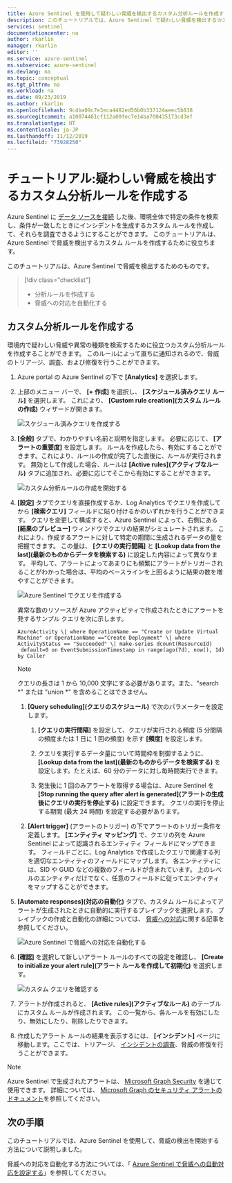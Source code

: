 ```yaml
---
title: Azure Sentinel を使用して疑わしい脅威を検出するカスタム分析ルールを作成する | Microsoft Docs
description: このチュートリアルでは、Azure Sentinel で疑わしい脅威を検出するカスタム分析ルールを作成する方法について説明します。
services: sentinel
documentationcenter: na
author: rkarlin
manager: rkarlin
editor: ''
ms.service: azure-sentinel
ms.subservice: azure-sentinel
ms.devlang: na
ms.topic: conceptual
ms.tgt_pltfrm: na
ms.workload: na
ms.date: 09/23/2019
ms.author: rkarlin
ms.openlocfilehash: 9c4ba09c7e3eca4482ed56b0b337124aeec5b838
ms.sourcegitcommit: a10074461cf112a00fec7e14ba700435173cd3ef
ms.translationtype: HT
ms.contentlocale: ja-JP
ms.lasthandoff: 11/12/2019
ms.locfileid: "73928250"
---
```

# <a name="tutorial-create-custom-analytic-rules-to-detect-suspicious-threats"></a>チュートリアル:疑わしい脅威を検出するカスタム分析ルールを作成する

Azure Sentinel に [データ ソースを接続](quickstart-onboard.md) した後、環境全体で特定の条件を検索し、条件が一致したときにインシデントを生成するカスタム ルールを作成して、それらを調査できるようにすることができます。 このチュートリアルは、Azure Sentinel で脅威を検出するカスタム ルールを作成するために役立ちます。

このチュートリアルは、Azure Sentinel で脅威を検出するためのものです。
> [!div class="checklist"]
> * 分析ルールを作成する
> * 脅威への対応を自動化する

## <a name="create-custom-analytic-rules"></a>カスタム分析ルールを作成する

環境内で疑わしい脅威や異常の種類を検索するために役立つカスタム分析ルールを作成することができます。 このルールによって直ちに通知されるので、脅威のトリアージ、調査、および修復を行うことができます。

1. Azure portal の Azure Sentinel の下で **[Analytics]** を選択します。

1. 上部のメニュー バーで、 **[+ 作成]** を選択し、 **[スケジュール済みクエリ ルール]** を選択します。 これにより、 **[Custom rule creation]\(カスタム ルールの作成\)** ウィザードが開きます。

    ![スケジュール済みクエリを作成する](media/tutorial-detect-threats-custom/create-scheduled-query.png)

1. **[全般]** タブで、わかりやすい名前と説明を指定します。 必要に応じて、 **[アラートの重要度]** を設定します。 ルールを作成したら、有効にすることができます。これにより、ルールの作成が完了した直後に、ルールが実行されます。 無効として作成した場合、ルールは **[Active rules]\(アクティブなルール\)** タブに追加され、必要に応じてそこから有効にすることができます。

    ![カスタム分析ルールの作成を開始する](media/tutorial-detect-threats-custom/general-tab.png)

1. **[設定]** タブでクエリを直接作成するか、Log Analytics でクエリを作成してから **[検索クエリ]** フィールドに貼り付けるかのいずれかを行うことができます。 クエリを変更して構成すると、Azure Sentinel によって、右側にある **[結果のプレビュー]** ウィンドウでクエリの結果がシミュレートされます。 これにより、作成するアラートに対して特定の期間に生成されるデータの量を把握できます。 この量は、 **[クエリの実行間隔]** と **[Lookup data from the last]\(最新のものからデータを検索する\)** に設定した内容によって異なります。 平均して、アラートによってあまりにも頻繁にアラートがトリガーされることがわかった場合は、平均のベースラインを上回るように結果の数を増やすことができます。

   ![Azure Sentinel でクエリを作成する](media/tutorial-detect-threats-custom/settings-tab.png)

   異常な数のリソースが Azure アクティビティで作成されたときにアラートを発するサンプル クエリを次に示します。

    `AzureActivity
    \| where OperationName == "Create or Update Virtual Machine" or OperationName =="Create Deployment"
    \| where ActivityStatus == "Succeeded"
    \| make-series dcount(ResourceId)  default=0 on EventSubmissionTimestamp in range(ago(7d), now(), 1d) by Caller`

   > [!NOTE]
   > クエリの長さは 1 から 10,000 文字にする必要があります。また、"search \*" または "union \*" を含めることはできません。

    1. **[Query scheduling]\(クエリのスケジュール\)** で次のパラメーターを設定します。

        1.  **[クエリの実行間隔]** を設定して、クエリが実行される頻度 (5 分間隔の頻度または 1 日に 1 回の頻度) を示す **[頻度]** を設定します。

        1.  クエリを実行するデータ量について時間枠を制御するように、 **[Lookup data from the last]\(最新のものからデータを検索する\)** を設定します。たとえば、60 分のデータに対し毎時間実行できます。

        1. 発生後に 1 回のみアラートを取得する場合は、Azure Sentinel を **[Stop running the query after alert is generated]\(アラートの生成後にクエリの実行を停止する\)** に設定できます。 クエリの実行を停止する期間 (最大 24 時間) を設定する必要があります。

    1. **[Alert trigger]** (アラートのトリガー) の下でアラートのトリガー条件を定義します。 **[エンティティ マッピング]** で、クエリの列を Azure Sentinel によって認識されるエンティティ フィールドにマップできます。 フィールドごとに、Log Analytics で作成したクエリで関連する列を適切なエンティティのフィールドにマップします。 各エンティティには、SID や GUID などの複数のフィールドが含まれています。 上のレベルのエンティティだけでなく、任意のフィールドに従ってエンティティをマップすることができます。

1.  **[Automate responses]\(対応の自動化\)** タブで、カスタム ルールによってアラートが生成されたときに自動的に実行するプレイブックを選択します。 プレイブックの作成と自動化の詳細については、 [脅威への対応](tutorial-respond-threats-playbook.md)に関する記事を参照してください。

    ![Azure Sentinel で脅威への対応を自動化する](media/tutorial-detect-threats-custom/response-automation-custom.png)

1. **[確認]** を選択して新しいアラート ルールのすべての設定を確認し、 **[Create to initialize your alert rule]\(アラート ルールを作成して初期化\)** を選択します。

   ![カスタム クエリを確認する](media/tutorial-detect-threats-custom/review-tab.png)

1.  アラートが作成されると、 **[Active rules]\(アクティブなルール\)** のテーブルにカスタム ルールが作成されます。 この一覧から、各ルールを有効にしたり、無効にしたり、削除したりできます。

1.  作成したアラート ルールの結果を表示するには、 **[インシデント]** ページに移動します。ここでは、トリアージ、 [インシデントの調査](tutorial-investigate-cases.md)、脅威の修復を行うことができます。


> [!NOTE]
> Azure Sentinel で生成されたアラートは、 [Microsoft Graph Security](https://aka.ms/securitygraphdocs) を通じて使用できます。 詳細については、 [Microsoft Graph のセキュリティ アラートのドキュメント](https://aka.ms/graphsecurityreferencebetadocs)を参照してください。

## <a name="next-steps"></a>次の手順

このチュートリアルでは、Azure Sentinel を使用して、脅威の検出を開始する方法について説明しました。

脅威への対応を自動化する方法については、「 [Azure Sentinel で脅威への自動対応を設定する](tutorial-respond-threats-playbook.md)」を参照してください。

